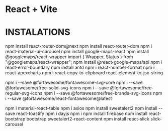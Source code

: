 # React + Vite

# INSTALATIONS

npm install react-router-dom@next
npm install react-router-dom
npm i react-material-ui-carousel
npm install google-maps-react
npm install @googlemaps/react-wrapper
import { Wrapper, Status } from "@googlemaps/react-wrapper";
npm install @react-google-maps/api
npm i react-error-boundary
npm install antd
npm i react-number-format
npm i react-apexcharts
npm i react-copy-to-clipboard
react-element-to-jsx-string

npm i --save @fortawesome/fontawesome-svg-core
npm i --save @fortawesome/free-solid-svg-icons
npm i --save @fortawesome/free-regular-svg-icons
npm i --save @fortawesome/free-brands-svg-icons
npm i --save @fortawesome/react-fontawesome@latest

npm i material-react-table
npm i axios
npm install sweetalert2
npm install --save react-toastify
npm i dayjs
npm i npm install firebase
npm install react-bootstrap bootstrap
sweetalert2-react-content
npm install react-slick slick-carousel
